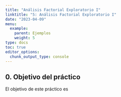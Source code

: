 ```yaml
---
title: "Análisis Factorial Exploratorio I"
linktitle: "5: Análisis Factorial Exploratorio I"
date: "2023-04-09"
menu:
  example:
    parent: Ejemplos
    weight: 5
type: docs
toc: true
editor_options: 
  chunk_output_type: console
---
```




## 0. Objetivo del práctico

El objetivo de este práctico es 

